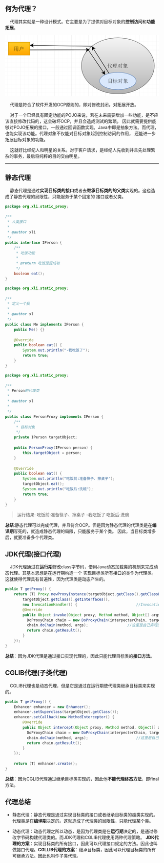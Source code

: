 ## 何为代理？

&nbsp;&nbsp;&nbsp;&nbsp;代理其实就是一种设计模式。它主要是为了提供对目标对象的**控制访问**和**功能拓展**。

![](../../resources/20180311234622.png)

&nbsp;&nbsp;&nbsp;&nbsp;代理是符合了软件开发的OCP原则的，即对修改封闭，对拓展开放。

&nbsp;&nbsp;&nbsp;&nbsp;对于一个已经具有固定功能的POJO来说，若在未来需要增加一些功能，是不应该直接修改代码的，这会破坏OCP，并且会造成测试的繁琐。
因此就需要提供能够对POJO拓展的接口，一般通过回调函数实现，Java中即是抽象方法。而代理，也能实现该功能。代理对象不仅能对目标对象起到控制访问的作用，
还能进一步拓展目标对象的功能。

&nbsp;&nbsp;&nbsp;&nbsp;这就好比经纪人和明星的关系。对于客户请求，是经纪人先收到并且先处理繁杂的事务，最后将纯粹的目的交由明星。

<hr>

## 静态代理
&nbsp;&nbsp;&nbsp;&nbsp;静态代理是通过**实现目标类的接口**或者去**继承目标类的的父类**实现的。这也造成了静态代理的局限性，只能服务于某个固定的
接口或者父类。

```java
package org.xli.static_proxy;

/**
 * 人类接口
 * 
 * @author xli
 */
public interface IPerson {
	/**
	 * 吃饭功能
	 * 
	 * @return 吃饭是否成功
	 */
	boolean eat();
}
```

```java
package org.xli.static_proxy;

/**
 * 定义一个我
 *  
 * @author xl
 */
public class Me implements IPerson {
	public Me() {}
	
	@Override
	public boolean eat() {
		System.out.println("-我吃饭了");
		return true;
	}
}
```

```java
package org.xli.static_proxy;

/**
 * Person的代理类
 * 
 * @author xl
 *
 */
public class PersonProxy implements IPerson {
	/**
	 * 目标对象
	 */
	private IPerson targetObject;
	
	public PersonProxy(IPerson person) {
		this.targetObject = person;
	}
	
	@Override
	public boolean eat() {
		System.out.println("吃饭前:准备筷子、擦桌子");
		targetObject.eat();
		System.out.println("吃饭后:洗碗");
		return true;
	}
}
```

>运行结果:
吃饭前:准备筷子、擦桌子
-我吃饭了
吃饭后:洗碗

**总结**:静态代理可以完成代理，并且符合OCP。但是因为静态代理的代理类是在**编译期**写死的，就造成静态代理的局限，只能服务于某个类。
因此，当目标类增多后，就要准备多个代理类。

## JDK代理(接口代理)

&nbsp;&nbsp;&nbsp;&nbsp;JDK代理通过在**运行期**修改class字节码，借用Java动态加载类的机制来完成动态代理。其基本思想是在运行期构造一个
实现目标类所有接口的类作为代理类。这就使得代理具有普遍性，因为代理类是动态产生的。

```java
public T getProxy() {
    return (T) Proxy.newProxyInstance(targetObject.getClass().getClassLoader(), 
        targetObject.getClass().getInterfaces(),
        new InvocationHandler() { 							//InvocationHandler就是一个函数指针的作用，用于回调
        @Override
        public Object invoke(Object proxy, Method method, Object[] args) throws Throwable {
          DoProxyChain chain = new DoProxyChain(interpecterChain, targetObject);
          chain.doChain(method, args);					//这里是自己实现的一个链式调用目标方法执行前的拦截器
          return chain.getResult();
        }
    });
}
```

**总结**：因为JDK代理是通过接口实现代理的，因此只能代理目标类的**接口方法**。

## CGLIB代理(子类代理)

&nbsp;&nbsp;&nbsp;&nbsp;CGLIB代理也是动态代理，但是它是通过在运行期使代理类继承目标类来实现的。

```java
public T getProxy() {
    Enhancer enhancer = new Enhancer();
    enhancer.setSuperclass(targetObject.getClass());
    enhancer.setCallback(new MethodInterceptor() {
        @Override
        public Object intercept(Object proxy, Method method, Object[] args, MethodProxy methodProxy) throws Throwable {
          DoProxyChain chain = new DoProxyChain(interpecterChain, targetObject);
          chain.doChain(method, args);						//这里是自己实现的一个链式调用目标方法执行前的拦截器
          return chain.getResult();
        }
    });

    return (T) enhancer.create();
}
```

**总结**：因为CGLIB代理通过继承目标类实现的，因此他**不能代理终态方法**，即final方法。

## 代理总结

* 静态代理：静态代理是通过实现目标类的接口或者继承目标类的超类实现的。代理类是在**编译期**决定的。这就造成了代理类的局限性，只能代理某个类。

* 动态代理：动态代理之所以动态，是因为代理类是在**运行期**决定的，是通过修改字节码构建代理类的。而JDK代理和CGLIB代理使用两种代理策略。
**JDK代理的方案**：实现目标类的所有接口，因此可以代理接口规定的方法。因此也叫做接口代理。**CGLLIB代理的方案**：继承目标类，因此可以代理目标类的所有
可继承方法。因此也叫作子类代理。
